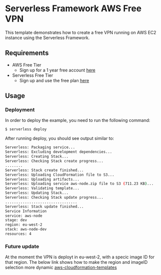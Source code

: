 <!--
title: 'AWS NodeJS Example'
description: 'This template demonstrates how to deploy a NodeJS function running on AWS Lambda using the traditional Serverless Framework.'
layout: Doc
framework: v2
platform: AWS
language: nodeJS
priority: 1
authorLink: 'https://github.com/serverless'
authorName: 'Serverless, inc.'
authorAvatar: 'https://avatars1.githubusercontent.com/u/13742415?s=200&v=4'
-->


# Serverless Framework AWS Free VPN

This template demonstrates how to create a free VPN running on AWS EC2 instance using the Serverless Framework.

## Requirements

- AWS Free Tier
  - Sign up for a 1 year free account [here](https://aws.amazon.com/free/?all-free-tier.sort-by=item.additionalFields.SortRank&all-free-tier.sort-order=asc&awsf.Free%20Tier%20Types=*all&awsf.Free%20Tier%20Categories=*all)
- Serverless Free Tier 
  - Sign up and use the free plan [here](https://www.serverless.com/pricing)

## Usage

### Deployment

In order to deploy the example, you need to run the following command:

```
$ serverless deploy
```

After running deploy, you should see output similar to:

```bash
Serverless: Packaging service...
Serverless: Excluding development dependencies...
Serverless: Creating Stack...
Serverless: Checking Stack create progress...
........
Serverless: Stack create finished...
Serverless: Uploading CloudFormation file to S3...
Serverless: Uploading artifacts...
Serverless: Uploading service aws-node.zip file to S3 (711.23 KB)...
Serverless: Validating template...
Serverless: Updating Stack...
Serverless: Checking Stack update progress...
.................................
Serverless: Stack update finished...
Service Information
service: aws-node
stage: dev
region: eu-west-2
stack: aws-node-dev
resources: 4
```

### Future update

At the moment the VPN is deployt in eu-west-2, with a specic image ID for that region.
The below link shows how to make the region and imageID selection more dynamic
[aws-cloudformation-templates](https://github.com/awslabs/aws-cloudformation-templates/blob/master/aws/solutions/OperatingSystems/ubuntu20.04LTS_cfn-hup.cfn.yaml)
